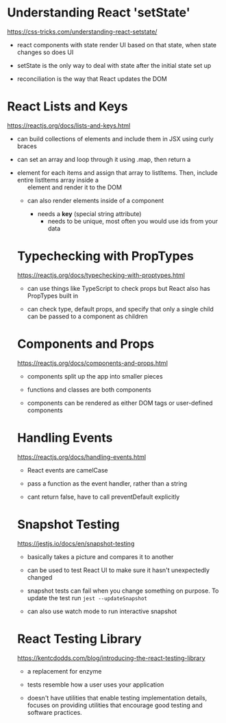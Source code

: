 # Understanding React 'setState'
https://css-tricks.com/understanding-react-setstate/

* react components with state render UI based on that state, when state changes so does UI

* setState is the only way to deal with state after the initial state set up

* reconciliation is the way that React updates the DOM

# React Lists and Keys
https://reactjs.org/docs/lists-and-keys.html

* can build collections of elements and include them in JSX using curly braces

* can set an array and loop through it using .map, then return a <li> element for each items and assign that array to listItems. Then, include entire listItems array inside a <ul> element and render it to the DOM

* can also render elements inside of a component
  * needs a **key** (special string attribute)
    * needs to be unique, most often you would use ids from your data

# Typechecking with PropTypes
https://reactjs.org/docs/typechecking-with-proptypes.html

* can use things like TypeScript to check props but React also has PropTypes built in

* can check type, default props, and specify that only a single child can be passed to a component as children

# Components and Props
https://reactjs.org/docs/components-and-props.html

* components split up the app into smaller pieces

* functions and classes are both components

* components can be rendered as either DOM tags or user-defined components

# Handling Events
https://reactjs.org/docs/handling-events.html

* React events are camelCase

* pass a function as the event handler, rather than a string

* cant return false, have to call preventDefault explicitly

# Snapshot Testing
https://jestjs.io/docs/en/snapshot-testing

* basically takes a picture and compares it to another

* can be used to test React UI to make sure it hasn't unexpectedly changed

* snapshot tests can fail when you change something on purpose. To update the test run 
```jest --updateSnapshot```

* can also use watch mode to run interactive snapshot

# React Testing Library
https://kentcdodds.com/blog/introducing-the-react-testing-library

* a replacement for enzyme

* tests resemble how a user uses your application

* doesn't have utilities that enable testing implementation details, focuses on providing utilities that encourage good testing and software practices.
